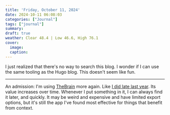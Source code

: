 ```yaml
---
title: 'Friday, October 11, 2024'
date: 2024-10-11 06:08:03
categories: ["Journal"]
tags: ["journal"]
summary: 
draft: true
weather: Clear 48.4 | Low 46.6, High 76.1
cover: 
  image: 
  caption: 
---
```


I just realized that there's no way to search this blog. I wonder if I can use the same tooling as the Hugo blog. This doesn't seem like fun.

----

An admission: I'm using [TheBrain](https://thebrain.com) more again. Like [I did late last year](/2023/11/why-i-still-use-thebrain/). Its value increases over time. Whenever I put something in it, I can always find it later, and quickly. It may be weird and expensive and have limited export options, but it's still the app I've found most effective for things that benefit from context.
